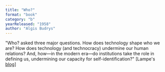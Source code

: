 ```yaml
---
title: "Who?"
format: "book"
category: "b"
yearReleased: "1958"
author: "Algis Budrys"
---
```

"Who? asked three major questions. How does  technology shape who we are? How does technology (and technocracy) undermine our  human relations? And, how—in the modern era—do institutions take the role in  defining us, undermining our capacity for self-identification?" [Lampe's <a href="http://tashqueedagg.wordpress.com/2013/02/02/algis-budrys-who-1958/"> blog</a>]
 